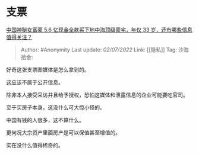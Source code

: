 # 支票
[中国神秘女富豪 5.6 亿现金全款买下地中海顶级豪宅，年仅 33 岁，还有哪些信息值得关注？](https://www.zhihu.com/question/539195242/answer/2545180200)

> Author: #Anonymity
> Last update: *02/07/2022*
> Link: [[隐私]]
> Tag:
> 沙海拾金:

好奇这张支票图媒体是怎么拿到的。

这应该不属于公开信息。

除非本人接受采访并且给予授权，恐怕这媒体和泄露信息的企业可能要吃官司。

至于买房子本身，这没什么可大惊小怪的。

中国有钱的人很多，这不算什么。

更何况大宗资产里面房产是可以保值甚至增值的。

实在没什么值得稀奇的。
